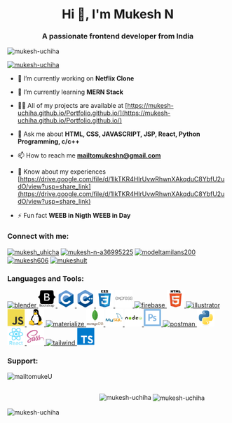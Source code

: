 <h1 align="center">Hi 👋, I'm Mukesh N</h1>
<h3 align="center">A passionate frontend developer from India</h3>

<p align="left"> <img src="https://komarev.com/ghpvc/?username=mukesh-uchiha&label=Profile%20views&color=0e75b6&style=flat" alt="mukesh-uchiha" /> </p>

<p align="left"> <a href="https://github.com/ryo-ma/github-profile-trophy"><img src="https://github-profile-trophy.vercel.app/?username=mukesh-uchiha" alt="mukesh-uchiha" /></a> </p>

- 🔭 I’m currently working on **Netflix Clone**

- 🌱 I’m currently learning **MERN Stack**

- 👨‍💻 All of my projects are available at [https://mukesh-uchiha.github.io/Portfolio.github.io/](https://mukesh-uchiha.github.io/Portfolio.github.io/)

- 💬 Ask me about **HTML, CSS, JAVASCRIPT, JSP, React, Python Programming, c/c++**

- 📫 How to reach me **mailtomukeshn@gmail.com**

- 📄 Know about my experiences [https://drive.google.com/file/d/1IkTKR4HlrUvwRhwnXAkqduC8YbfU2udO/view?usp=share_link](https://drive.google.com/file/d/1IkTKR4HlrUvwRhwnXAkqduC8YbfU2udO/view?usp=share_link)

- ⚡ Fun fact **WEEB in Nigth WEEB in Day**

<h3 align="left">Connect with me:</h3>
<p align="left">
<a href="https://codepen.io/mukesh_uhicha" target="blank"><img align="center" src="https://raw.githubusercontent.com/rahuldkjain/github-profile-readme-generator/master/src/images/icons/Social/codepen.svg" alt="mukesh_uhicha" height="30" width="40" /></a>
<a href="https://linkedin.com/in/mukesh-n-a36995225" target="blank"><img align="center" src="https://raw.githubusercontent.com/rahuldkjain/github-profile-readme-generator/master/src/images/icons/Social/linked-in-alt.svg" alt="mukesh-n-a36995225" height="30" width="40" /></a>
<a href="https://codesandbox.com/modeltamilans200" target="blank"><img align="center" src="https://raw.githubusercontent.com/rahuldkjain/github-profile-readme-generator/master/src/images/icons/Social/codesandbox.svg" alt="modeltamilans200" height="30" width="40" /></a>
<a href="https://www.codechef.com/users/mukesh606" target="blank"><img align="center" src="https://cdn.jsdelivr.net/npm/simple-icons@3.1.0/icons/codechef.svg" alt="mukesh606" height="30" width="40" /></a>
<a href="https://www.leetcode.com/mukeshult" target="blank"><img align="center" src="https://raw.githubusercontent.com/rahuldkjain/github-profile-readme-generator/master/src/images/icons/Social/leet-code.svg" alt="mukeshult" height="30" width="40" /></a>
</p>

<h3 align="left">Languages and Tools:</h3>
<p align="left"> <a href="https://www.blender.org/" target="_blank" rel="noreferrer"> <img src="https://download.blender.org/branding/community/blender_community_badge_white.svg" alt="blender" width="40" height="40"/> </a> <a href="https://getbootstrap.com" target="_blank" rel="noreferrer"> <img src="https://raw.githubusercontent.com/devicons/devicon/master/icons/bootstrap/bootstrap-plain-wordmark.svg" alt="bootstrap" width="40" height="40"/> </a> <a href="https://www.cprogramming.com/" target="_blank" rel="noreferrer"> <img src="https://raw.githubusercontent.com/devicons/devicon/master/icons/c/c-original.svg" alt="c" width="40" height="40"/> </a> <a href="https://www.w3schools.com/cpp/" target="_blank" rel="noreferrer"> <img src="https://raw.githubusercontent.com/devicons/devicon/master/icons/cplusplus/cplusplus-original.svg" alt="cplusplus" width="40" height="40"/> </a> <a href="https://www.w3schools.com/css/" target="_blank" rel="noreferrer"> <img src="https://raw.githubusercontent.com/devicons/devicon/master/icons/css3/css3-original-wordmark.svg" alt="css3" width="40" height="40"/> </a> <a href="https://expressjs.com" target="_blank" rel="noreferrer"> <img src="https://raw.githubusercontent.com/devicons/devicon/master/icons/express/express-original-wordmark.svg" alt="express" width="40" height="40"/> </a> <a href="https://firebase.google.com/" target="_blank" rel="noreferrer"> <img src="https://www.vectorlogo.zone/logos/firebase/firebase-icon.svg" alt="firebase" width="40" height="40"/> </a> <a href="https://www.w3.org/html/" target="_blank" rel="noreferrer"> <img src="https://raw.githubusercontent.com/devicons/devicon/master/icons/html5/html5-original-wordmark.svg" alt="html5" width="40" height="40"/> </a> <a href="https://www.adobe.com/in/products/illustrator.html" target="_blank" rel="noreferrer"> <img src="https://www.vectorlogo.zone/logos/adobe_illustrator/adobe_illustrator-icon.svg" alt="illustrator" width="40" height="40"/> </a> <a href="https://developer.mozilla.org/en-US/docs/Web/JavaScript" target="_blank" rel="noreferrer"> <img src="https://raw.githubusercontent.com/devicons/devicon/master/icons/javascript/javascript-original.svg" alt="javascript" width="40" height="40"/> </a> <a href="https://www.linux.org/" target="_blank" rel="noreferrer"> <img src="https://raw.githubusercontent.com/devicons/devicon/master/icons/linux/linux-original.svg" alt="linux" width="40" height="40"/> </a> <a href="https://materializecss.com/" target="_blank" rel="noreferrer"> <img src="https://raw.githubusercontent.com/prplx/svg-logos/5585531d45d294869c4eaab4d7cf2e9c167710a9/svg/materialize.svg" alt="materialize" width="40" height="40"/> </a> <a href="https://www.mongodb.com/" target="_blank" rel="noreferrer"> <img src="https://raw.githubusercontent.com/devicons/devicon/master/icons/mongodb/mongodb-original-wordmark.svg" alt="mongodb" width="40" height="40"/> </a> <a href="https://www.mysql.com/" target="_blank" rel="noreferrer"> <img src="https://raw.githubusercontent.com/devicons/devicon/master/icons/mysql/mysql-original-wordmark.svg" alt="mysql" width="40" height="40"/> </a> <a href="https://nodejs.org" target="_blank" rel="noreferrer"> <img src="https://raw.githubusercontent.com/devicons/devicon/master/icons/nodejs/nodejs-original-wordmark.svg" alt="nodejs" width="40" height="40"/> </a> <a href="https://www.photoshop.com/en" target="_blank" rel="noreferrer"> <img src="https://raw.githubusercontent.com/devicons/devicon/master/icons/photoshop/photoshop-line.svg" alt="photoshop" width="40" height="40"/> </a> <a href="https://postman.com" target="_blank" rel="noreferrer"> <img src="https://www.vectorlogo.zone/logos/getpostman/getpostman-icon.svg" alt="postman" width="40" height="40"/> </a> <a href="https://www.python.org" target="_blank" rel="noreferrer"> <img src="https://raw.githubusercontent.com/devicons/devicon/master/icons/python/python-original.svg" alt="python" width="40" height="40"/> </a> <a href="https://reactjs.org/" target="_blank" rel="noreferrer"> <img src="https://raw.githubusercontent.com/devicons/devicon/master/icons/react/react-original-wordmark.svg" alt="react" width="40" height="40"/> </a> <a href="https://sass-lang.com" target="_blank" rel="noreferrer"> <img src="https://raw.githubusercontent.com/devicons/devicon/master/icons/sass/sass-original.svg" alt="sass" width="40" height="40"/> </a> <a href="https://tailwindcss.com/" target="_blank" rel="noreferrer"> <img src="https://www.vectorlogo.zone/logos/tailwindcss/tailwindcss-icon.svg" alt="tailwind" width="40" height="40"/> </a> <a href="https://www.typescriptlang.org/" target="_blank" rel="noreferrer"> <img src="https://raw.githubusercontent.com/devicons/devicon/master/icons/typescript/typescript-original.svg" alt="typescript" width="40" height="40"/> </a> </p>

<h3 align="left">Support:</h3>
<p><a href="https://www.buymeacoffee.com/mailtomukeU"> <img align="left" src="https://cdn.buymeacoffee.com/buttons/v2/default-yellow.png" height="50" width="210" alt="mailtomukeU" /></a></p><br><br>

<p><img align="left" src="https://github-readme-stats.vercel.app/api/top-langs?username=mukesh-uchiha&show_icons=true&locale=en&layout=compact" alt="mukesh-uchiha" /></p>

<p>&nbsp;<img align="center" src="https://github-readme-stats.vercel.app/api?username=mukesh-uchiha&show_icons=true&locale=en" alt="mukesh-uchiha" /></p>

<p><img align="center" src="https://github-readme-streak-stats.herokuapp.com/?user=mukesh-uchiha&" alt="mukesh-uchiha" /></p>
